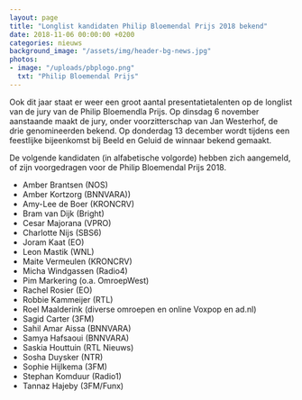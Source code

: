 ```yaml
---
layout: page
title: "Longlist kandidaten Philip Bloemendal Prijs 2018 bekend"
date: 2018-11-06 00:00:00 +0200
categories: nieuws
background_image: "/assets/img/header-bg-news.jpg"
photos:
- image: "/uploads/pbplogo.png"
  txt: "Philip Bloemendal Prijs"
---
```


Ook dit jaar staat er weer een groot aantal presentatietalenten op de longlist van de jury van de Philip Bloemendla Prijs. Op dinsdag 6 november aanstaande maakt de jury, onder voorzitterschap van Jan Westerhof, de drie genomineerden bekend. Op donderdag 13 december wordt tijdens een feestlijke bijeenkomst bij Beeld en Geluid de winnaar bekend gemaakt.

De volgende kandidaten (in alfabetische volgorde) hebben zich aangemeld, of zijn voorgedragen voor de Philip Bloemendal Prijs 2018. 
 
* Amber Brantsen (NOS)
* Amber Kortzorg (BNNVARA))
* Amy-Lee de Boer (KRONCRV)
* Bram van Dijk (Bright)
* Cesar Majorana (VPRO)
* Charlotte Nijs (SBS6)
* Joram Kaat (EO)
* Leon Mastik (WNL)
* Maite Vermeulen (KRONCRV)
* Micha Windgassen (Radio4)
* Pim Markering (o.a. OmroepWest)
* Rachel Rosier (EO)
* Robbie Kammeijer (RTL)
* Roel Maalderink (diverse omroepen en online Voxpop en ad.nl)
* Sagid Carter (3FM)
* Sahil Amar Aissa (BNNVARA)
* Samya Hafsaoui (BNNVARA)
* Saskia Houttuin (RTL Nieuws)
* Sosha Duysker (NTR)
* Sophie Hijlkema (3FM)
* Stephan Komduur (Radio1)
* Tannaz Hajeby (3FM/Funx)